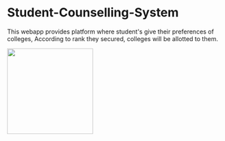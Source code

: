 # Student-Counselling-System
This webapp provides platform where student's give their preferences of colleges, According to rank they secured, colleges will be allotted to them.

<img src="https://raw.github.com/saitejdandge/Student-Counselling-System/master/Screenshots/2016-04-10 (10).png" width="200" />
